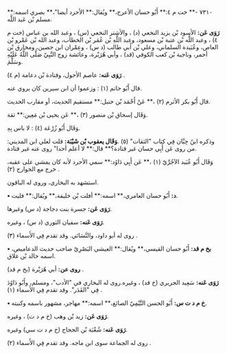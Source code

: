 ٧٣١٠ -** خت م ٤:** أَبُو حسان الأعرج،** ويُقال:** الأحرد أيضا"،** بصري اسمه:** مسلم بْن عَبد اللَّه.

**رَوَى عَن:** الأسود بْن يزيد النخعي (د) ، والأشتر النخعي (س) ، وعبد الله بن عباس (خت م ٤) ، وعبد اللَّه بْن عتبة بْن مسعود، وعبد اللَّهِ بْن عُمَر بْن الخطاب، وعبد الله بْن عَمْرو بْن العاص، وعُبَيدة السلماني، وعلي بْن أَبي طالب (د س) ، وعِمْران ابن حصين، ومخارق بْن أحمر، وناجية بْن كعب الكوفي (قد) ، وأبي هُرَيْرة، وعائشة زوج النَّبِيّ صَلَّى اللَّهُ عَلَيْهِ وسَلَّمَ.

**رَوَى عَنه:** عاصم الأحول، وقتادة بْن دعامة (م ٤) .

قال أَبُو حاتم (١) : وزعموا أن ابن سيرين كان يروي عنه.

قال أَبُو بكر الأثرم (٢) ،** عَنْ أَحْمَد بْن حنبل:** مستقيم الحديث، أو مقارب الحديث.

وَقَال إسحاق بْن منصور (٣) ،** عَن يحيى بْن مَعِين:** ثقة.

وَقَال أَبُو زُرْعَة (٤) : لا باس بِهِ.

وذكره ابنُ حِبَّان فِي كتاب "الثقات" (٥) .**وَقَال يعقوب بْن شَيْبَة:** قلت لعلي ابن المديني: من روى عَن أَبِي حسان غير قتادة؟** قال:** لا أعلم أحدا" روى عنه غير قتادة.

وَقَال أَبُو عُبَيد الآجُرِّيّ (١) ،** عَن أَبِي دَاوُد:** سمي الأحرد لأنه كان يمشي على عقبه، خرج مع الخوارج (٢) .

استشهد به البخاري، وروى له الباقون.

**• د:** أَبُو حسان العامري،** اسمه:** أفلت بْن خليفة،** ويُقال:** فليت.

**رَوَى عَن:** جسرة بنت دجاجة (د س) وغيرها.

**رَوَى عَنه:** سفيان الثوري (د س) ، وغيره.

روى له أبو داود، والنَّسَائي. وقد تقدم فِي الأَسماء (٣) .

**• بخ م قد:** أَبُو حسان القيسي،** ويُقال:** العيشي البَصْرِيّ صاحب حديث الدعاميص، اسمه خالد بْن غلاق.

**روى عن:** أبي هُرَيْرة (بخ م قد) .

**رَوَى عَنه:** سَعِيد الجريري (خ قد) ، وغيره.روى له البخاري في "الأدب"، ومسلم، وأَبُو دَاوُدَ فِي "القَدَر". وقد تقدم فِي الأَسماء (١) .

**• خ م د ت س:** أَبُو الحسن التَّيْمِيّ الصائغ،** اسمه:** مهاجر، مشهور باسمه وكنيته.

**رَوَى عَن:** زيد بْن وهب (خ م د ت) ، وغيره.

**رَوَى عَنه:** شُعْبَة بْن الحجاج (خ م د ت سي) وغيره.

روى له الجماعة سوى ابن ماجه. وقد تقدم فِي الأَسماء (٢) .